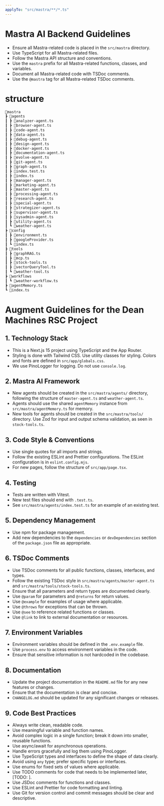 ```yaml
---
applyTo: "src/mastra/**/*.ts"
---
```

# Mastra AI Backend Guidelines

- Ensure all Mastra-related code is placed in the `src/mastra` directory.
- Use TypeScript for all Mastra-related files.
- Follow the Mastra API structure and conventions.
- Use the `mastra` prefix for all Mastra-related functions, classes, and variables.
- Document all Mastra-related code with TSDoc comments.
- Use the `@mastra` tag for all Mastra-related TSDoc comments.

# structure

```txt
📂mastra
┣ 📂agents
┃ ┣ 📜analyzer-agent.ts
┃ ┣ 📜browser-agent.ts
┃ ┣ 📜code-agent.ts
┃ ┣ 📜data-agent.ts
┃ ┣ 📜debug-agent.ts
┃ ┣ 📜design-agent.ts
┃ ┣ 📜docker-agent.ts
┃ ┣ 📜documentation-agent.ts
┃ ┣ 📜evolve-agent.ts
┃ ┣ 📜git-agent.ts
┃ ┣ 📜graph-agent.ts
┃ ┣ 📜index.test.ts
┃ ┣ 📜index.ts
┃ ┣ 📜manager-agent.ts
┃ ┣ 📜marketing-agent.ts
┃ ┣ 📜master-agent.ts
┃ ┣ 📜processing-agent.ts
┃ ┣ 📜research-agent.ts
┃ ┣ 📜special-agent.ts
┃ ┣ 📜strategizer-agent.ts
┃ ┣ 📜supervisor-agent.ts
┃ ┣ 📜sysadmin-agent.ts
┃ ┣ 📜utility-agent.ts
┃ ┗ 📜weather-agent.ts
┣ 📂config
┃ ┣ 📜environment.ts
┃ ┣ 📜googleProvider.ts
┃ ┗ 📜index.ts
┣ 📂tools
┃ ┣ 📜graphRAG.ts
┃ ┣ 📜mcp.ts
┃ ┣ 📜stock-tools.ts
┃ ┣ 📜vectorQueryTool.ts
┃ ┗ 📜weather-tool.ts
┣ 📂workflows
┃ ┗ 📜weather-workflow.ts
┣ 📜agentMemory.ts
┗ 📜index.ts
```

# Augment Guidelines for the Dean Machines RSC Project

## 1. Technology Stack
- This is a Next.js 15 project using TypeScript and the App Router.
- Styling is done with Tailwind CSS. Use utility classes for styling. Colors and fonts are defined in `src/app/globals.css`.
- We use PinoLogger for logging. Do not use `console.log`.

## 2. Mastra AI Framework
- New agents should be created in the `src/mastra/agents/` directory, following the structure of `master-agent.ts` and `weather-agent.ts`.
- Agents should use the shared `agentMemory` instance from `src/mastra/agentMemory.ts` for memory.
- New tools for agents should be created in the `src/mastra/tools/` directory. Use Zod for input and output schema validation, as seen in `stock-tools.ts`.

## 3. Code Style & Conventions
- Use single quotes for all imports and strings.
- Follow the existing ESLint and Prettier configurations. The ESLint configuration is in `eslint.config.mjs`.
- For new pages, follow the structure of `src/app/page.tsx`.

## 4. Testing
- Tests are written with Vitest.
- New test files should end with `.test.ts`.
- See `src/mastra/agents/index.test.ts` for an example of an existing test.

## 5. Dependency Management
- Use npm for package management.
- Add new dependencies to the `dependencies` or `devDependencies` section of the `package.json` file as appropriate.

## 6. TSDoc Comments
- Use TSDoc comments for all public functions, classes, interfaces, and types.
- Follow the existing TSDoc style in `src/mastra/agents/master-agent.ts` and `src/mastra/tools/stock-tools.ts`.
- Ensure that all parameters and return types are documented clearly.
- Use `@param` for parameters and `@returns` for return values.
- Use `@example` for examples of usage where applicable.
- Use `@throws` for exceptions that can be thrown.
- Use `@see` to reference related functions or classes.
- Use `@link` to link to external documentation or resources.

## 7. Environment Variables
- Environment variables should be defined in the `.env.example` file.
- Use `process.env` to access environment variables in the code.
- Ensure that sensitive information is not hardcoded in the codebase.

## 8. Documentation
- Update the project documentation in the `README.md` file for any new features or changes.
- Ensure that the documentation is clear and concise.
- `CHANGELOG.md` should be updated for any significant changes or releases.

## 9. Code Best Practices
- Always write clean, readable code.
- Use meaningful variable and function names.
- Avoid complex logic in a single function; break it down into smaller, reusable functions.
- Use async/await for asynchronous operations.
- Handle errors gracefully and log them using PinoLogger.
- Use TypeScript types and interfaces to define the shape of data clearly.
- Avoid using `any` type; prefer specific types or interfaces.
- Use enums for fixed sets of values where applicable.
- Use TODO comments for code that needs to be implemented later, [TODO: <your-name> <date> <description>].
- Use JSDoc comments for functions and classes.
- Use ESLint and Prettier for code formatting and linting.
- Use Git for version control and commit messages should be clear and descriptive.